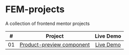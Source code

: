 # FEM-projects
A collection of frontend mentor projects

|  #  |            Project             | Live Demo |
| :-: | :----------------------------: | :-------: |
| 01  |       [Product-preview component](https://github.com/haman1/product-preview-card-component-main)       | [Live Demo](https://nimble-product.netlify.app/) |

